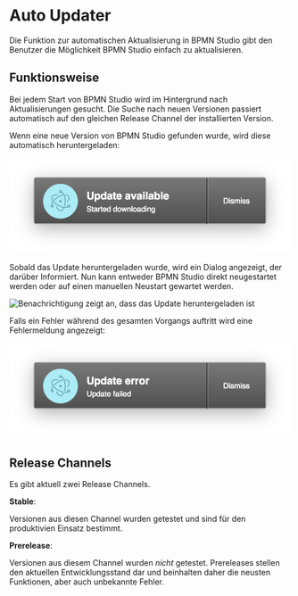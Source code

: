 # Auto Updater

Die Funktion zur automatischen Aktualisierung in BPMN Studio gibt den Benutzer
die Möglichkeit BPMN Studio einfach zu aktualisieren.

## Funktionsweise

Bei jedem Start von BPMN Studio wird im Hintergrund nach Aktualisierungen
gesucht. Die Suche nach neuen Versionen passiert automatisch auf den gleichen
Release Channel der installierten Version.

Wenn eine neue Version von BPMN Studio gefunden wurde, wird diese
automatisch heruntergeladen:

![Benachrichtigung zeigt an, dass ein Update verfügbar ist und heruntergeladen wird](auto-updater_update-available.png)

Sobald das Update heruntergeladen wurde, wird ein Dialog angezeigt, der darüber
Informiert. Nun kann entweder BPMN Studio direkt neugestartet werden oder auf
einen manuellen Neustart gewartet werden.

![Benachrichtigung zeigt an, dass das Update heruntergeladen ist](auto-updater_update-downloaded.png)

Falls ein Fehler während des gesamten Vorgangs auftritt wird eine Fehlermeldung
angezeigt:

![Benachrichtigung zeigt an, dass ein Fehler aufgetreten ist](auto-updater_update-error.png)

## Release Channels

Es gibt aktuell zwei Release Channels.

**Stable**:

Versionen aus diesen Channel wurden getestet und sind für den produktivien
Einsatz bestimmt.

**Prerelease**:

Versionen aus diesem Channel wurden *nicht* getestet. Prereleases stellen den
aktuellen Entwicklungsstand dar und beinhalten daher die neusten Funktionen,
aber auch unbekannte Fehler.
